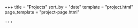 +++
title = "Projects"
sort_by = "date"
template = "project.html"
page_template = "project-page.html"

+++